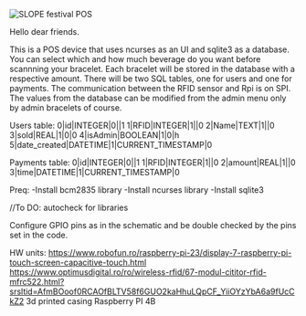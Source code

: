  ![SLOPE festival POS](https://i.ibb.co/qF0mF7ms/Untitled-design.png)

 Hello dear friends.

 This is a POS device that uses ncurses as an UI and sqlite3 as a database. You can select which and how much beverage do you want before scannning your bracelet. Each bracelet will be stored in the database with a respective amount. There will be two SQL tables, one for users and one for payments. The communication between the RFID sensor and Rpi is on SPI.
 The values from the database can be modified from the admin menu only by admin bracelets of course. 

Users table:
0|id|INTEGER|0||1
1|RFID|INTEGER|1||0
2|Name|TEXT|1||0
3|sold|REAL|1|0|0
4|isAdmin|BOOLEAN|1|0|h 
5|date_created|DATETIME|1|CURRENT_TIMESTAMP|0

Payments table:
0|id|INTEGER|0||1
1|RFID|INTEGER|1||0
2|amount|REAL|1||0
3|time|DATETIME|1|CURRENT_TIMESTAMP|0
 

Preq: 
-Install bcm2835 library
-Install ncurses library
-Install sqlite3 

//To DO: autocheck for libraries

Configure GPIO pins as in the schematic and be double checked by the pins set in the code. 

HW units: 
https://www.robofun.ro/raspberry-pi-23/display-7-raspberry-pi-touch-screen-capacitive-touch.html
https://www.optimusdigital.ro/ro/wireless-rfid/67-modul-cititor-rfid-mfrc522.html?srsltid=AfmBOoof0RCAOfBLTV58f6GUO2kaHhuLQpCF_YiiOYzYbA6a9fUcCkZ2
3d printed casing
Raspberry PI 4B
